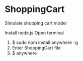 # ShoppingCart
Simulate shopping cart model

Install node.js
Open terminal
1. $ sudo npm install anywhere -g
1. Enter ShoppingCart file
2. $ anywhere
